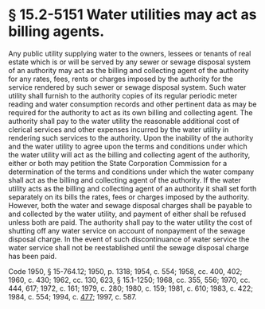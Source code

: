 # § 15.2-5151 Water utilities may act as billing agents.

<p>Any public utility supplying water to the owners, lessees or tenants of real estate which is or will be served by any sewer or sewage disposal system of an authority may act as the billing and collecting agent of the authority for any rates, fees, rents or charges imposed by the authority for the service rendered by such sewer or sewage disposal system. Such water utility shall furnish to the authority copies of its regular periodic meter reading and water consumption records and other pertinent data as may be required for the authority to act as its own billing and collecting agent. The authority shall pay to the water utility the reasonable additional cost of clerical services and other expenses incurred by the water utility in rendering such services to the authority. Upon the inability of the authority and the water utility to agree upon the terms and conditions under which the water utility will act as the billing and collecting agent of the authority, either or both may petition the State Corporation Commission for a determination of the terms and conditions under which the water company shall act as the billing and collecting agent of the authority. If the water utility acts as the billing and collecting agent of an authority it shall set forth separately on its bills the rates, fees or charges imposed by the authority. However, both the water and sewage disposal charges shall be payable to and collected by the water utility, and payment of either shall be refused unless both are paid. The authority shall pay to the water utility the cost of shutting off any water service on account of nonpayment of the sewage disposal charge. In the event of such discontinuance of water service the water service shall not be reestablished until the sewage disposal charge has been paid.</p><p>Code 1950, § 15-764.12; 1950, p. 1318; 1954, c. 554; 1958, cc. 400, 402; 1960, c. 430; 1962, cc. 130, 623, § 15.1-1250; 1968, cc. 355, 556; 1970, cc. 444, 617; 1972, c. 161; 1979, c. 280; 1980, c. 159; 1981, c. 610; 1983, c. 422; 1984, c. 554; 1994, c. <a href='http://lis.virginia.gov/cgi-bin/legp604.exe?941+ful+CHAP0477'>477</a>; 1997, c. 587.</p>